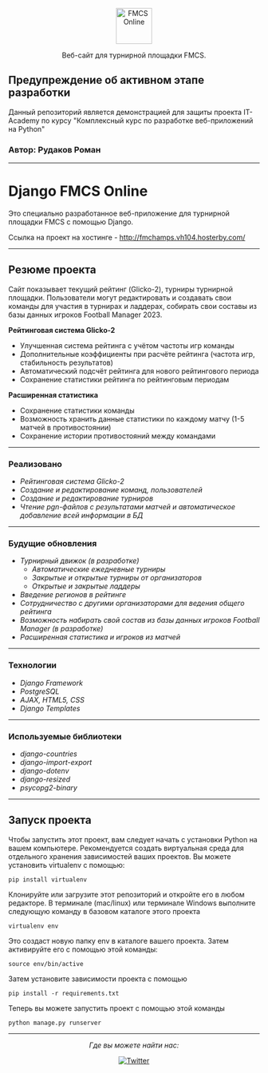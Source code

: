 <p align="center">
  <p align="center">
    <a href="http://fmchamps.vh104.hosterby.com/" target="_blank">
      <img src="https://github.com/thebuildup/fmcswebproject/blob/master/fmcs/static/images/logo_fmcs.png" alt="FMCS Online" height="72">
    </a>
  </p>
  <p align="center">
    Веб-сайт для турнирной площадки FMCS.
  </p>
</p>

## **Предупреждение об активном этапе разработки**

Данный репозиторий является демонстрацией для защиты проекта IT-Academy по курсу "Комплексный курс по разработке
веб-приложений на Python"

### Автор: Рудаков Роман

---

# **Django FMCS Online**

Это специально разработанное веб-приложение для турнирной площадки FMCS с помощью Django.

Ссылка на проект на хостинге - http://fmchamps.vh104.hosterby.com/

---

## Резюме проекта

Сайт показывает текущий рейтинг (Glicko-2), турниры турнирной площадки. Пользователи могут редактировать и создавать
свои команды для участия в турнирах и ладдерах, собирать свои составы из базы данных игроков Football Manager 2023.

**Рейтинговая система Glicko-2**

- Улучшенная система рейтинга с учётом частоты игр команды
- Дополнительные коэффициенты при расчёте рейтинга (частота игр, стабильность результатов)
- Автоматический подсчёт рейтинга для нового рейтингового периода
- Сохранение статистики рейтинга по рейтинговым периодам

**Расширенная статистика**

- Сохранение статистики команды
- Возможность хранить данные статистики по каждому матчу (1-5 матчей в противостоянии)
- Сохранение истории противостояний между командами

---

### Реализовано

- _Рейтинговая система Glicko-2_
- _Создание и редактирование команд, пользователей_
- _Создание и редактирование турниров_
- _Чтение pgn-файлов с результатами матчей и автоматическое добавление всей информации в БД_

---

### Будущие обновления

- _Турнирный движок (в разработке)_
    - _Автоматические ежедневные турниры_
    - _Закрытые и открытые турниры от организаторов_
    - _Открытые и закрытые ладдеры_
- _Введение регионов в рейтинге_
- _Сотрудничество с другими организаторами для ведения общего рейтинга_
- _Возможность набирать свой состав из базы данных игроков Football Manager (в разработке)_
- _Расширенная статистика и игроков из матчей_

---

### Технологии

- _Django Framework_
- _PostgreSQL_
- _AJAX, HTML5, CSS_
- _Django Templates_

---

### Используемые библиотеки

- _django-countries_
- _django-import-export_
- _django-dotenv_
- _django-resized_
- _psycopg2-binary_

---

## Запуск проекта

Чтобы запустить этот проект, вам следует начать с установки Python на вашем компьютере. Рекомендуется создать
виртуальная среда для отдельного хранения зависимостей ваших проектов. Вы можете установить virtualenv с помощью:

```
pip install virtualenv
```

Клонируйте или загрузите этот репозиторий и откройте его в любом редакторе. В терминале (mac/linux) или терминале
Windows
выполните следующую команду в базовом каталоге этого проекта

```
virtualenv env
```

Это создаст новую папку env в каталоге вашего проекта. Затем активируйте его с помощью этой команды:

```
source env/bin/active
```

Затем установите зависимости проекта с помощью

```
pip install -r requirements.txt
```

Теперь вы можете запустить проект с помощью этой команды

```
python manage.py runserver
```

---

<div align="center">

<i>Где вы можете найти нас:</i><br>

<a href="https://twitter.com/FMChampSeries" target="_blank"><img src="https://img.shields.io/badge/Twitter-%231877F2.svg?&style=flat-square&logo=twitter&logoColor=white" alt="Twitter"></a>

</div>